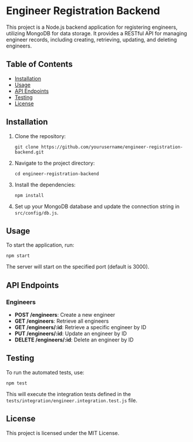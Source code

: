 # Engineer Registration Backend

This project is a Node.js backend application for registering engineers, utilizing MongoDB for data storage. It provides a RESTful API for managing engineer records, including creating, retrieving, updating, and deleting engineers.

## Table of Contents

- [Installation](#installation)
- [Usage](#usage)
- [API Endpoints](#api-endpoints)
- [Testing](#testing)
- [License](#license)

## Installation

1. Clone the repository:
   ```
   git clone https://github.com/yourusername/engineer-registration-backend.git
   ```

2. Navigate to the project directory:
   ```
   cd engineer-registration-backend
   ```

3. Install the dependencies:
   ```
   npm install
   ```

4. Set up your MongoDB database and update the connection string in `src/config/db.js`.

## Usage

To start the application, run:
```
npm start
```
The server will start on the specified port (default is 3000).

## API Endpoints

### Engineers

- **POST /engineers**: Create a new engineer
- **GET /engineers**: Retrieve all engineers
- **GET /engineers/:id**: Retrieve a specific engineer by ID
- **PUT /engineers/:id**: Update an engineer by ID
- **DELETE /engineers/:id**: Delete an engineer by ID

## Testing

To run the automated tests, use:
```
npm test
```
This will execute the integration tests defined in the `tests/integration/engineer.integration.test.js` file.

## License

This project is licensed under the MIT License.